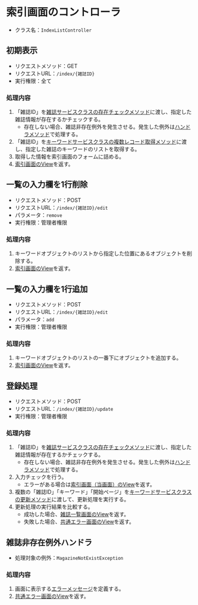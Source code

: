 # 索引画面のコントローラ
- クラス名：`IndexListController`

## 初期表示
- リクエストメソッド：GET
- リクエストURL：`/index/{雑誌ID}`
- 実行権限：全て

### 処理内容
1. 「雑誌ID」を[雑誌サービスクラスの存在チェックメソッド](service-magazine.md#存在チェックメソッド（雑誌ID）)に渡し、指定した雑誌情報が存在するかチェックする。
    - 存在しない場合、雑誌非存在例外を発生させる。発生した例外は[ハンドラメソッド](controller-index.md#雑誌非存在例外ハンドラ)で処理する。
1. 「雑誌ID」を[キーワードサービスクラスの複数レコード取得メソッド](service-keyword.md#複数レコード取得メソッド)に渡し、指定した雑誌のキーワードのリストを取得する。
1. 取得した情報を索引画面のフォームに詰める。
1. [索引画面のView](screen-index.md#View名)を返す。

## 一覧の入力欄を1行削除
- リクエストメソッド：POST
- リクエストURL：`/index/{雑誌ID}/edit`
- パラメータ：`remove`
- 実行権限：管理者権限

### 処理内容
1. キーワードオブジェクトのリストから指定した位置にあるオブジェクトを削除する。
1. [索引画面のView](screen-index.md#View名)を返す。

## 一覧の入力欄を1行追加
- リクエストメソッド：POST
- リクエストURL：`/index/{雑誌ID}/edit`
- パラメータ：`add`
- 実行権限：管理者権限

### 処理内容
1. キーワードオブジェクトのリストの一番下にオブジェクトを追加する。
1. [索引画面のView](screen-index.md#View名)を返す。

## 登録処理
- リクエストメソッド：POST
- リクエストURL：`/index/{雑誌ID}/update`
- 実行権限：管理者権限

### 処理内容
1. 「雑誌ID」を[雑誌サービスクラスの存在チェックメソッド](service-magazine.md#存在チェックメソッド（雑誌ID）)に渡し、指定した雑誌情報が存在するかチェックする。
    - 存在しない場合、雑誌非存在例外を発生させる。発生した例外は[ハンドラメソッド](controller-index.md#雑誌非存在例外ハンドラ)で処理する。
1. 入力チェックを行う。
    - エラーがある場合は[索引画面（当画面）のView](screen-index.md#View名)を返す。
1. 複数の「雑誌ID」「キーワード」「開始ページ」を[キーワードサービスクラスの更新メソッド](service-keyword.md#更新メソッド)に渡して、更新処理を実行する。
1. 更新処理の実行結果を比較する。
    - 成功した場合、[雑誌一覧画面のView](screen-magazinelist.md#View名)を返す。
    - 失敗した場合、[共通エラー画面のView]()を返す。

## 雑誌非存在例外ハンドラ
- 処理対象の例外：`MagazineNotExistException`

### 処理内容
1. 画面に表示する[エラーメッセージ]()を定義する。
1. [共通エラー画面のView]()を返す。

